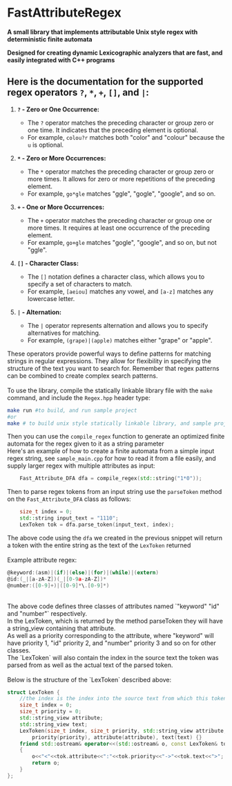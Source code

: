 # FastAttributeRegex

**A small library that implements attributable Unix style regex with deterministic finite automata**

**Designed for creating dynamic Lexicographic analyzers that are fast, and easily integrated with C++ programs**

## Here is the documentation for the supported regex operators `?`, `*`, `+`, `[]`, and `|`:

1. **`?` - Zero or One Occurrence:**
   - The `?` operator matches the preceding character or group zero or one time. It indicates that the preceding element is optional.
   - For example, `colou?r` matches both "color" and "colour" because the `u` is optional.

2. **`*` - Zero or More Occurrences:**
   - The `*` operator matches the preceding character or group zero or more times. It allows for zero or more repetitions of the preceding element.
   - For example, `go*gle` matches "ggle", "gogle", "google", and so on.

3. **`+` - One or More Occurrences:**
   - The `+` operator matches the preceding character or group one or more times. It requires at least one occurrence of the preceding element.
   - For example, `go+gle` matches "gogle", "google", and so on, but not "ggle".

4. **`[]` - Character Class:**
   - The `[]` notation defines a character class, which allows you to specify a set of characters to match.
   - For example, `[aeiou]` matches any vowel, and `[a-z]` matches any lowercase letter.

5. **`|` - Alternation:**
   - The `|` operator represents alternation and allows you to specify alternatives for matching.
   - For example, `(grape)|(apple)` matches either "grape" or "apple".

These operators provide powerful ways to define patterns for matching strings in regular expressions. They allow for flexibility in specifying the structure of the text you want to search for. Remember that regex patterns can be combined to create complex search patterns.<br>
<br>
To use the library, compile the statically linkable library file with the `make` command, and include the `Regex.hpp` header type:<br>

```bash
make run #to build, and run sample project
#or 
make # to build unix style statically linkable library, and sample project
```

Then you can use the `compile_regex` function to generate an optimized finite automata for the regex given to it as a string parameter<br>
Here's an example of how to create a finite automata from a simple input regex string, see `sample_main.cpp` for how to read it from a file easily, and supply larger regex with multiple attributes as input:

```cpp
    Fast_Attribute_DFA dfa = compile_regex(std::string("1*0"));
```
Then to parse regex tokens from an input string use the `parseToken` method on the `Fast_Attribute_DFA` class as follows:
```cpp
    size_t index = 0;
    std::string input_text = "1110";
    LexToken tok = dfa.parse_token(input_text, index);
```
The above code using the `dfa` we created in the previous snippet will return a token with the entire string as the text of the `LexToken` returned<br>
<br>
Example attribute regex:

```c
@keyword:(asm)|(if)|(else)|(for)|(while)|(extern)
@id:(_|[a-zA-Z])(_|[0-9a-zA-Z])*
@number:([0-9]+)|([0-9]*\.[0-9]*)
```
<br>
The above code defines three classes of attributes named `"keyword" "id" and "number"` respectively. <br>
In the LexToken, which is returned by the method parseToken they will have a string_view containing that attribute.<br>
As well as a priority corresponding to the attribute, where "keyword" will have priority 1, "id" priority 2, and "number" priority 3 and so on for other classes.<br>
The `LexToken` will also contain the index in the source text the token was parsed from as well as the actual text of the parsed token.<br>
<br>
Below is the structure of the `LexToken` described above:

```cpp
struct LexToken {
    //the index is the index into the source text from which this token was parsed
    size_t index = 0;
    size_t priority = 0;
    std::string_view attribute;
    std::string_view text;
    LexToken(size_t index, size_t priority, std::string_view attribute, std::string_view text): 
        priority(priority), attribute(attribute), text(text) {}
    friend std::ostream& operator<<(std::ostream& o, const LexToken& tok)
    {
        o<<"<"<<tok.attribute<<":"<<tok.priority<<"->"<<tok.text<<">";
        return o;
    }
};
```